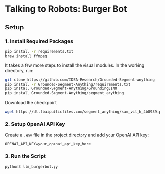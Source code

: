# Talking to Robots: Burger Bot

## Setup

### 1. Install Required Packages

```bash
pip install -r requirements.txt
brew install ffmpeg
```

It takes a few more steps to install the visual modules. In the working directory, run:

```bash
git clone https://github.com/IDEA-Research/Grounded-Segment-Anything
pip install -r Grounded-Segment-Anything/requirements.txt
pip install Grounded-Segment-Anything/GroundingDINO
pip install Grounded-Segment-Anything/segment_anything
```

Download the checkpoint

```bash
wget https://dl.fbaipublicfiles.com/segment_anything/sam_vit_h_4b8939.pth
```

### 2. Setup OpenAI API Key

Create a `.env` file in the project directory and add your OpenAI API key:

```.env
OPENAI_API_KEY=your_openai_api_key_here
```

### 3. Run the Script

```bash
python3 llm_burgerbot.py
```